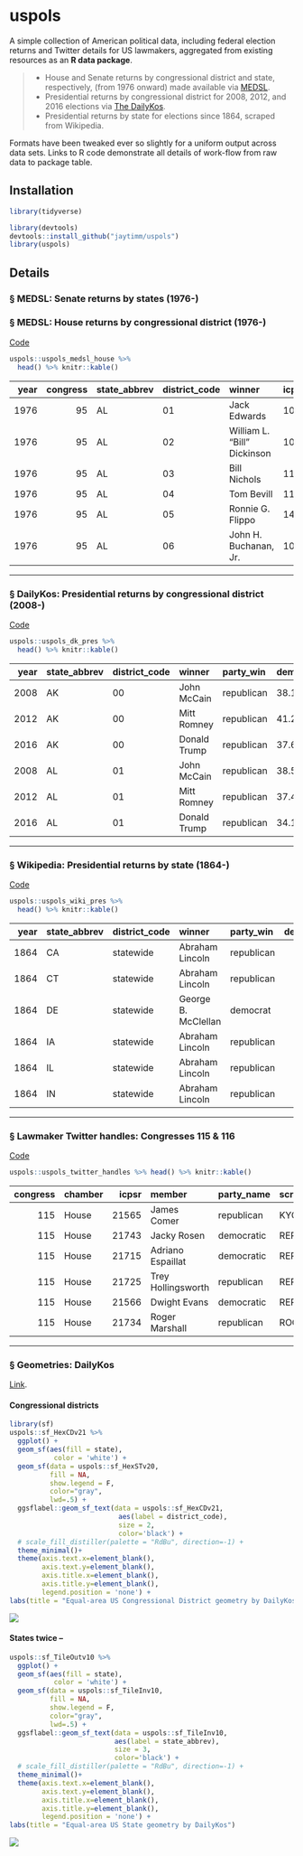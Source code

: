 uspols
======

A simple collection of American political data, including federal
election returns and Twitter details for US lawmakers, aggregated from
existing resources as an **R data package**.

> -   House and Senate returns by congressional district and state,
>     respectively, (from 1976 onward) made available via [MEDSL]().  
> -   Presidential returns by congressional district for 2008, 2012, and
>     2016 elections via [The DailyKos]().
> -   Presidential returns by state for elections since 1864, scraped
>     from Wikipedia.

Formats have been tweaked ever so slightly for a uniform output across
data sets. Links to R code demonstrate all details of work-flow from raw
data to package table.

Installation
------------

``` r
library(tidyverse)
```

``` r
library(devtools)
devtools::install_github("jaytimm/uspols")
library(uspols) 
```

Details
-------

### § MEDSL: Senate returns by states (1976-)

### § MEDSL: House returns by congressional district (1976-)

[Code](https://github.com/jaytimm/uspols/blob/master/medsl.md)

``` r
uspols::uspols_medsl_house %>%
  head() %>% knitr::kable()
```

<table>
<colgroup>
<col style="width: 4%" />
<col style="width: 8%" />
<col style="width: 11%" />
<col style="width: 12%" />
<col style="width: 25%" />
<col style="width: 5%" />
<col style="width: 9%" />
<col style="width: 8%" />
<col style="width: 9%" />
<col style="width: 5%" />
</colgroup>
<thead>
<tr class="header">
<th style="text-align: right;">year</th>
<th style="text-align: right;">congress</th>
<th style="text-align: left;">state_abbrev</th>
<th style="text-align: left;">district_code</th>
<th style="text-align: left;">winner</th>
<th style="text-align: left;">icpsr</th>
<th style="text-align: left;">party_win</th>
<th style="text-align: right;">democrat</th>
<th style="text-align: right;">republican</th>
<th style="text-align: right;">other</th>
</tr>
</thead>
<tbody>
<tr class="odd">
<td style="text-align: right;">1976</td>
<td style="text-align: right;">95</td>
<td style="text-align: left;">AL</td>
<td style="text-align: left;">01</td>
<td style="text-align: left;">Jack Edwards</td>
<td style="text-align: left;">10721</td>
<td style="text-align: left;">republican</td>
<td style="text-align: right;">37.48</td>
<td style="text-align: right;">62.52</td>
<td style="text-align: right;">0.00</td>
</tr>
<tr class="even">
<td style="text-align: right;">1976</td>
<td style="text-align: right;">95</td>
<td style="text-align: left;">AL</td>
<td style="text-align: left;">02</td>
<td style="text-align: left;">William L. “Bill” Dickinson</td>
<td style="text-align: left;">10717</td>
<td style="text-align: left;">republican</td>
<td style="text-align: right;">42.39</td>
<td style="text-align: right;">57.60</td>
<td style="text-align: right;">0.00</td>
</tr>
<tr class="odd">
<td style="text-align: right;">1976</td>
<td style="text-align: right;">95</td>
<td style="text-align: left;">AL</td>
<td style="text-align: left;">03</td>
<td style="text-align: left;">Bill Nichols</td>
<td style="text-align: left;">11037</td>
<td style="text-align: left;">democrat</td>
<td style="text-align: right;">98.97</td>
<td style="text-align: right;">0.00</td>
<td style="text-align: right;">1.03</td>
</tr>
<tr class="even">
<td style="text-align: right;">1976</td>
<td style="text-align: right;">95</td>
<td style="text-align: left;">AL</td>
<td style="text-align: left;">04</td>
<td style="text-align: left;">Tom Bevill</td>
<td style="text-align: left;">11000</td>
<td style="text-align: left;">democrat</td>
<td style="text-align: right;">80.38</td>
<td style="text-align: right;">19.62</td>
<td style="text-align: right;">0.00</td>
</tr>
<tr class="odd">
<td style="text-align: right;">1976</td>
<td style="text-align: right;">95</td>
<td style="text-align: left;">AL</td>
<td style="text-align: left;">05</td>
<td style="text-align: left;">Ronnie G. Flippo</td>
<td style="text-align: left;">14419</td>
<td style="text-align: left;">democrat</td>
<td style="text-align: right;">99.99</td>
<td style="text-align: right;">0.00</td>
<td style="text-align: right;">0.00</td>
</tr>
<tr class="even">
<td style="text-align: right;">1976</td>
<td style="text-align: right;">95</td>
<td style="text-align: left;">AL</td>
<td style="text-align: left;">06</td>
<td style="text-align: left;">John H. Buchanan, Jr.</td>
<td style="text-align: left;">10706</td>
<td style="text-align: left;">republican</td>
<td style="text-align: right;">42.69</td>
<td style="text-align: right;">56.68</td>
<td style="text-align: right;">0.63</td>
</tr>
</tbody>
</table>

------------------------------------------------------------------------

### § DailyKos: Presidential returns by congressional district (2008-)

[Code](https://github.com/jaytimm/uspols/blob/master/daily-kos.md)

``` r
uspols::uspols_dk_pres %>%
  head() %>% knitr::kable() 
```

|  year| state\_abbrev | district\_code | winner       | party\_win | democrat | republican |
|-----:|:--------------|:---------------|:-------------|:-----------|:---------|:-----------|
|  2008| AK            | 00             | John McCain  | republican | 38.1     | 59.7       |
|  2012| AK            | 00             | Mitt Romney  | republican | 41.2     | 55.3       |
|  2016| AK            | 00             | Donald Trump | republican | 37.6     | 52.8       |
|  2008| AL            | 01             | John McCain  | republican | 38.5     | 60.9       |
|  2012| AL            | 01             | Mitt Romney  | republican | 37.4     | 61.8       |
|  2016| AL            | 01             | Donald Trump | republican | 34.1     | 63.5       |

------------------------------------------------------------------------

### § Wikipedia: Presidential returns by state (1864-)

[Code](https://github.com/jaytimm/uspols/blob/master/wikipedia.md)

``` r
uspols::uspols_wiki_pres %>%
  head() %>% knitr::kable()
```

|  year| state\_abbrev | district\_code | winner              | party\_win |  democrat|  republican|
|-----:|:--------------|:---------------|:--------------------|:-----------|---------:|-----------:|
|  1864| CA            | statewide      | Abraham Lincoln     | republican |     41.40|       58.60|
|  1864| CT            | statewide      | Abraham Lincoln     | republican |     48.60|       51.40|
|  1864| DE            | statewide      | George B. McClellan | democrat   |     51.80|       48.20|
|  1864| IA            | statewide      | Abraham Lincoln     | republican |     36.92|       63.08|
|  1864| IL            | statewide      | Abraham Lincoln     | republican |     45.60|       54.40|
|  1864| IN            | statewide      | Abraham Lincoln     | republican |     46.50|       53.50|

------------------------------------------------------------------------

### § Lawmaker Twitter handles: Congresses 115 & 116

[Code](https://github.com/jaytimm/twitter-and-us-lawmakers/blob/master/twitter-handles.md)

``` r
uspols::uspols_twitter_handles %>% head() %>% knitr::kable()
```

<table>
<colgroup>
<col style="width: 7%" />
<col style="width: 6%" />
<col style="width: 4%" />
<col style="width: 15%" />
<col style="width: 9%" />
<col style="width: 13%" />
<col style="width: 10%" />
<col style="width: 9%" />
<col style="width: 10%" />
<col style="width: 11%" />
</colgroup>
<thead>
<tr class="header">
<th style="text-align: right;">congress</th>
<th style="text-align: left;">chamber</th>
<th style="text-align: right;">icpsr</th>
<th style="text-align: left;">member</th>
<th style="text-align: left;">party_name</th>
<th style="text-align: left;">screen_name</th>
<th style="text-align: left;">account_type</th>
<th style="text-align: left;">handle_type</th>
<th style="text-align: left;">state_abbrev</th>
<th style="text-align: left;">district_code</th>
</tr>
</thead>
<tbody>
<tr class="odd">
<td style="text-align: right;">115</td>
<td style="text-align: left;">House</td>
<td style="text-align: right;">21565</td>
<td style="text-align: left;">James Comer</td>
<td style="text-align: left;">republican</td>
<td style="text-align: left;">KYCOMER</td>
<td style="text-align: left;">campaign</td>
<td style="text-align: left;">prev_names</td>
<td style="text-align: left;">KY</td>
<td style="text-align: left;">01</td>
</tr>
<tr class="even">
<td style="text-align: right;">115</td>
<td style="text-align: left;">House</td>
<td style="text-align: right;">21743</td>
<td style="text-align: left;">Jacky Rosen</td>
<td style="text-align: left;">democratic</td>
<td style="text-align: left;">REPJACKYROSEN</td>
<td style="text-align: left;">office</td>
<td style="text-align: left;">prev_names</td>
<td style="text-align: left;">NV</td>
<td style="text-align: left;">03</td>
</tr>
<tr class="odd">
<td style="text-align: right;">115</td>
<td style="text-align: left;">House</td>
<td style="text-align: right;">21715</td>
<td style="text-align: left;">Adriano Espaillat</td>
<td style="text-align: left;">democratic</td>
<td style="text-align: left;">REPESPAILLAT</td>
<td style="text-align: left;">office</td>
<td style="text-align: left;">screen_name</td>
<td style="text-align: left;">NY</td>
<td style="text-align: left;">13</td>
</tr>
<tr class="even">
<td style="text-align: right;">115</td>
<td style="text-align: left;">House</td>
<td style="text-align: right;">21725</td>
<td style="text-align: left;">Trey Hollingsworth</td>
<td style="text-align: left;">republican</td>
<td style="text-align: left;">REPTREY</td>
<td style="text-align: left;">office</td>
<td style="text-align: left;">screen_name</td>
<td style="text-align: left;">IN</td>
<td style="text-align: left;">09</td>
</tr>
<tr class="odd">
<td style="text-align: right;">115</td>
<td style="text-align: left;">House</td>
<td style="text-align: right;">21566</td>
<td style="text-align: left;">Dwight Evans</td>
<td style="text-align: left;">democratic</td>
<td style="text-align: left;">REPDWIGHTEVANS</td>
<td style="text-align: left;">office</td>
<td style="text-align: left;">screen_name</td>
<td style="text-align: left;">PA</td>
<td style="text-align: left;">02</td>
</tr>
<tr class="even">
<td style="text-align: right;">115</td>
<td style="text-align: left;">House</td>
<td style="text-align: right;">21734</td>
<td style="text-align: left;">Roger Marshall</td>
<td style="text-align: left;">republican</td>
<td style="text-align: left;">ROGERMARSHALLMD</td>
<td style="text-align: left;">campaign</td>
<td style="text-align: left;">screen_name</td>
<td style="text-align: left;">KS</td>
<td style="text-align: left;">01</td>
</tr>
</tbody>
</table>

------------------------------------------------------------------------

### § Geometries: DailyKos

[Link](https://docs.google.com/spreadsheets/d/1LrBXlqrtSZwyYOkpEEXFwQggvtR0bHHTxs9kq4kjOjw/edit#gid=1250379179).

#### Congressional districts

``` r
library(sf)
uspols::sf_HexCDv21 %>%
  ggplot() + 
  geom_sf(aes(fill = state),
           color = 'white') +
  geom_sf(data = uspols::sf_HexSTv20, 
          fill = NA, 
          show.legend = F, 
          color="gray", 
          lwd=.5) +
  ggsflabel::geom_sf_text(data = uspols::sf_HexCDv21,
                           aes(label = district_code), 
                           size = 2,
                           color='black') +
  # scale_fill_distiller(palette = "RdBu", direction=-1) +
  theme_minimal()+
  theme(axis.text.x=element_blank(),
        axis.text.y=element_blank(),
        axis.title.x=element_blank(),
        axis.title.y=element_blank(),
        legend.position = 'none') +
labs(title = "Equal-area US Congressional District geometry by DailyKos")
```

![](figure-markdown_github/unnamed-chunk-8-1.png)

#### States twice –

``` r
uspols::sf_TileOutv10 %>% 
  ggplot() + 
  geom_sf(aes(fill = state),
           color = 'white') +
  geom_sf(data = uspols::sf_TileInv10, 
          fill = NA, 
          show.legend = F, 
          color="gray", 
          lwd=.5) +
  ggsflabel::geom_sf_text(data = uspols::sf_TileInv10,
                          aes(label = state_abbrev), 
                          size = 3,
                          color='black') +
  # scale_fill_distiller(palette = "RdBu", direction=-1) +
  theme_minimal()+
  theme(axis.text.x=element_blank(),
        axis.text.y=element_blank(),
        axis.title.x=element_blank(),
        axis.title.y=element_blank(),
        legend.position = 'none') +
labs(title = "Equal-area US State geometry by DailyKos")
```

![](figure-markdown_github/unnamed-chunk-9-1.png)
